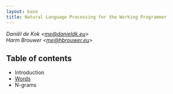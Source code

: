 ```yaml
---
layout: base
title: Natural Language Processing for the Working Programmer
---
```


*Daniël de Kok <[me@danieldk.eu](mailto:me@danieldk.eu)>*  
*Harm Brouwer <[me@hbrouwer.eu](mailto:me@hbrouwer.eu)>*

## Table of contents

* Introduction
* [Words](words.html)
* N-grams
